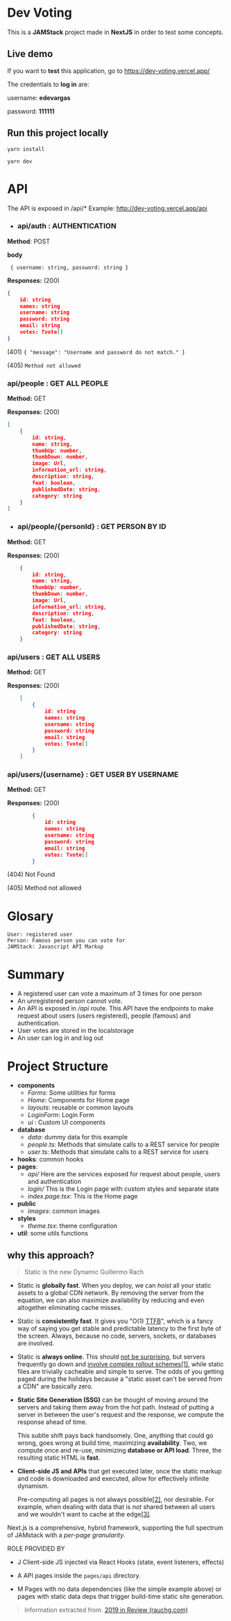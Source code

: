 # Dev Voting

This is a **JAMStack** project made in **NextJS** in order to test some concepts.
	
 ## Live demo
 If you want to **test** this application, go to
https://dev-voting.vercel.app/ 	

The credentials to **log in** are:

 username: **edevargas** 
 
 password: **111111**

## Run this project locally
`yarn install`

`yarn dev`

# API

The API is exposed in /api/*
Example: http://dev-voting.vercel.app/api

- ### api/auth  : AUTHENTICATION
**Method**: POST

**body** 

` {
    username: string,
	password: string
}`

**Responses:** (200)

```json
{
    id: string
    names: string
    username: string
    password: string
    email: string
    votes: Tvote[]
}
```

(401) `{
    "message": "Username and password do not match."
}`

(405) `Method not allowed`

### api/people  : GET ALL PEOPLE
 
**Method:** GET

**Responses:** (200)

```json
[
	{
		id: string,
		name: string,
		thumbUp: number,
		thumbDown: number,
		image: Url,
		information_url: string,
		description: string,
		feat: boolean,
		publishedDate: string,
		category: string
	}
]
```

- ### api/people/{personId}   : GET PERSON BY ID
**Method:** GET

**Responses:** (200)

```json
	{
		id: string,
		name: string,
		thumbUp: number,
		thumbDown: number,
		image: Url,
		information_url: string,
		description: string,
		feat: boolean,
		publishedDate: string,
		category: string
	}
```

### api/users  :  GET ALL USERS

**Method:** GET

**Responses:** (200)

```json
	[
		{
			id: string
			names: string
			username: string
			password: string
			email: string
			votes: Tvote[]
		}
	]
```

### api/users/{username}   : GET USER BY USERNAME

**Method:** GET

**Responses:** (200)

```json
		{
			id: string
			names: string
			username: string
			password: string
			email: string
			votes: Tvote[]
		}
```

(404) Not Found

(405) Method not allowed

# Glosary
	User: registered user
	Person: Famous person you can vote for
	JAMStack: Javascript API Markup

# Summary

- A registered user can vote a maximum of 3 times for one person 
- An unregistered person cannot vote.
- An API is exposed in */api* route. This API have the endpoints to make request about users (users registered), people (famous) and authentication.
- User votes are stored in the localstorage
- An user can log in and log out

# Project Structure

+ **components**
    + *Forms*: Some utilities for forms
    + *Home*: Components for Home page
    + *layouts*: reusable or common layouts
    + *LoginForm*: Login Form
    + *ui* : Custom UI components
+ **database**
    * *data*: dummy data for this example
    * *people*.ts: Methods that simulate calls to a REST service for people
    * *user*.ts: Methods that simulate calls to a REST service for users
+ **hooks**: common hooks
+ **pages**:
	+ *api/* Here are the services exposed for request about people, users and authentication
	+ *login/* This is the Login page with custom styles and separate state
	+ *index.page.tsx*: This is the Home page
+ **public**
	+ *images*: common images
+ **styles**
	+ *theme.tsx*: theme configuration
+ **util**: some utils functions

## why this approach?

>  Static is the new Dynamic
>  Guillermo Rach
>  
 -   Static is  **globally fast**. When you deploy, we can  _hoist_  all your static assets to a global CDN network. By removing the server from the equation, we can also maximize availability by reducing and even altogether eliminating cache misses.
-   Static is  **consistently fast**. It gives you "O(1)  [TTFB](https://en.wikipedia.org/wiki/Time_to_first_byte)", which is a fancy way of saying you get stable and predictable latency to the first byte of the screen. Always, because no code, servers, sockets, or databases are involved.
-   Static is  **always online**. This should  [not be surprising](https://twitter.com/rauchg/status/1210294503216578560), but servers frequently go down and  [involve complex rollout schemes](https://kccncna19.sched.com/event/Uads/the-gotchas-of-zero-downtime-traffic-w-kubernetes-leigh-capili-weaveworks)[[1]](https://rauchg.com/2020/2019-in-review#f1), while static files are trivially cacheable and simple to serve. The odds of you getting paged during the holidays because a "static asset can't be served from a CDN" are basically zero.
-   **Static Site Generation (SSG)**  can be thought of moving around the servers and taking them away from the hot path. Instead of putting a server in between the user's request and the response, we compute the response ahead of time.  
      
    This subtle shift pays back handsomely. One, anything that could go wrong, goes wrong at build time, maximizing  **availability**. Two, we compute once and re-use, minimizing  **database or API load**. Three, the resulting static HTML is  **fast**.
-   **Client-side  JS and  APIs**  that get executed later, once the static markup and code is downloaded and executed, allow for effectively infinite dynamism.  
      
    Pre-computing all pages is not always possible[[2]](https://rauchg.com/2020/2019-in-review#f2), nor desirable. For example, when dealing with data that is  _not_  shared between all users and we wouldn't want to cache at the edge[[3]](https://rauchg.com/2020/2019-in-review#f3).


Next.js is a comprehensive, hybrid framework, supporting the full spectrum of JAMstack with a  _per-page granularity_.

ROLE PROVIDED BY
+ J Client-side JS injected via React Hooks (state, event listeners, effects)

+ A API pages inside the  `pages/api`  directory.

+ M Pages with no data dependencies (like the simple example above) or pages with static data deps that trigger build-time static site generation.

>  Information extracted from.
[2019 in Review (rauchg.com)](https://rauchg.com/2020/2019-in-review#static-is-the-new-dynamic)
